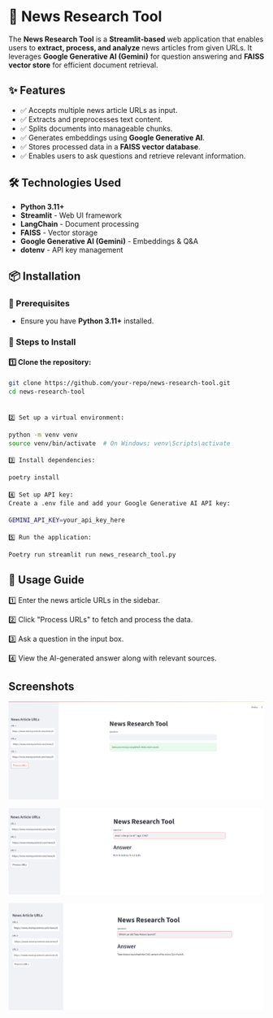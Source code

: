 # 📰 News Research Tool

The **News Research Tool** is a **Streamlit-based** web application that enables users to **extract, process, and analyze** news articles from given URLs. It leverages **Google Generative AI (Gemini)** for question answering and **FAISS vector store** for efficient document retrieval.
## ✨ Features

- ✅ Accepts multiple news article URLs as input.
- ✅ Extracts and preprocesses text content.
- ✅ Splits documents into manageable chunks.
- ✅ Generates embeddings using **Google Generative AI**.
- ✅ Stores processed data in a **FAISS vector database**.
- ✅ Enables users to ask questions and retrieve relevant information.


## 🛠️ Technologies Used

- **Python 3.11+**
- **Streamlit** - Web UI framework
- **LangChain** - Document processing
- **FAISS** - Vector storage
- **Google Generative AI (Gemini)** - Embeddings & Q&A
- **dotenv** - API key management
## 📦 Installation

### 🔹 Prerequisites

- Ensure you have **Python 3.11+** installed.

### 🔹 Steps to Install

#### 1️⃣ Clone the repository:

```sh
git clone https://github.com/your-repo/news-research-tool.git
cd news-research-tool


2️⃣ Set up a virtual environment:

python -m venv venv
source venv/bin/activate  # On Windows: venv\Scripts\activate

3️⃣ Install dependencies:

poetry install

4️⃣ Set up API key:
Create a .env file and add your Google Generative AI API key:

GEMINI_API_KEY=your_api_key_here

5️⃣ Run the application:

Poetry run streamlit run news_research_tool.py

```


## 🚀 Usage Guide

1️⃣ Enter the news article URLs in the sidebar.

2️⃣ Click "Process URLs" to fetch and process the data.

3️⃣ Ask a question in the input box.

4️⃣ View the AI-generated answer along with relevant sources.
## Screenshots

![App Screenshot][def]

![App Screenshot][def2]

![App Screenshot][def3]

[def]: ./assets/news1.png

[def2]: ./assets/news2.png

[def3]: ./assets/news3.png
